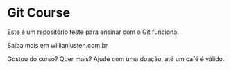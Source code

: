 # Git Course

Este é um repositório teste para ensinar com o Git funciona.

Saiba mais em willianjusten.com.br

Gostou do curso? Quer mais? Ajude com uma doação, até um café é válido.
